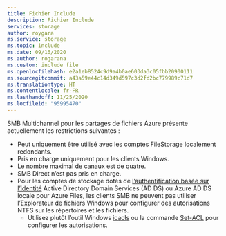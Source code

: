 ```yaml
---
title: Fichier Include
description: Fichier Include
services: storage
author: roygara
ms.service: storage
ms.topic: include
ms.date: 09/16/2020
ms.author: rogarana
ms.custom: include file
ms.openlocfilehash: e2a1eb8524c9d9a4b0ae603da3c05fbb20900111
ms.sourcegitcommit: a43a59e44c14d349d597c3d2fd2bc779989c71d7
ms.translationtype: HT
ms.contentlocale: fr-FR
ms.lasthandoff: 11/25/2020
ms.locfileid: "95995470"
---
```

SMB Multichannel pour les partages de fichiers Azure présente actuellement les restrictions suivantes :
- Peut uniquement être utilisé avec les comptes FileStorage localement redondants.
- Pris en charge uniquement pour les clients Windows. 
- Le nombre maximal de canaux est de quatre.
- SMB Direct n’est pas pris en charge.
- Pour les comptes de stockage dotés de [l’authentification basée sur l’identité](../articles/storage/files/storage-files-active-directory-overview.md) Active Directory Domain Services (AD DS) ou Azure AD DS locale pour Azure Files, les clients SMB ne peuvent pas utiliser l’Explorateur de fichiers Windows pour configurer des autorisations NTFS sur les répertoires et les fichiers.
    - Utilisez plutôt l’outil Windows [icacls](/windows-server/administration/windows-commands/icacls) ou la commande [Set-ACL](/powershell/module/microsoft.powershell.security/set-acl?view=powershell-7) pour configurer les autorisations.

